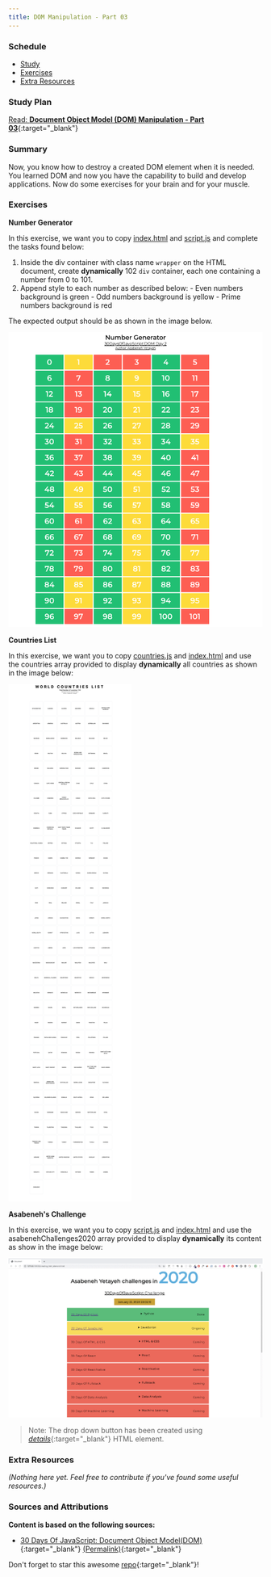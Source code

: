 ```yaml
---
title: DOM Manipulation - Part 03
---
```


### Schedule

  - [Study](#study-plan-NN)
  - [Exercises](#exercises-NN)
  - [Extra Resources](#extra-resources-NN)

### Study Plan

  <!-- SGEN:META:PROGRESS:task=Read 'Document Object Model (DOM) Manipulation - Part 03' -->
  [Read: **Document Object Model (DOM) Manipulation - Part 03**](../modules/javascript/web_apis/dom/manipulation/part-03/content/index.md){:target="_blank"}

### Summary

  Now, you know how to destroy a created DOM element when it is needed. You learned DOM and now you have the capability to build and develop applications. Now do some exercises for your brain and for your muscle.


### Exercises

  **Number Generator**

  <!-- SGEN:META:PROGRESS:task=Complete the exercise 'Number Generator'|user_folder=number_generator -->
  <!-- SGEN:META:TESTS:name=Test Exercise: 'Number Generator'|type=exist|user_folder=number_generator|files=index.html,script.js -->
  In this exercise, we want you to copy [index.html](./exercises/number_generator/index.html) and [script.js](./exercises/number_generator/script.js) and complete the tasks found below:
  
  1. Inside the div container with class name `wrapper` on the HTML document, create **dynamically** 102 `div` container, each one containing a number from 0 to 101.
  2. Append style to each number as described below:
    - Even numbers background is green
    - Odd numbers background is yellow
    - Prime numbers background is red
  
  The expected output should be as shown in the image below. 

  ![Number Generator](./assets/number_generators.png)

  **Countries List**

  <!-- SGEN:META:PROGRESS:task=Complete the exercise 'Countries List'|user_folder=countries_list -->
  <!-- SGEN:META:TESTS:name=Test Exercise: 'Countries List'|type=exist|user_folder=countries_list|files=index.html,script.js -->
  In this exercise, we want you to copy [countries.js](./exercises/countries_list/countries.js) and [index.html](./exercises/countries_list/index.html) and use the countries array provided to display **dynamically** all countries as shown in the image below:

  ![World Countries List](./assets/countries_list.png)

  **Asabeneh's Challenge**

  <!-- SGEN:META:PROGRESS:task=Complete the exercise 'Asabeneh's Challenge'|user_folder=asabeneh_challenge -->
  <!-- SGEN:META:TESTS:name=Test Exercise: 'Asabeneh's Challenge'|type=exist|user_folder=asabeneh_challenge|files=index.html,script.js -->
  In this exercise, we want you to copy [script.js](./exercises/asabeneh_challenge/script.js) and [index.html](./exercises/asabeneh_challenge/index.html) and use the asabenehChallenges2020 array provided to display **dynamically** its content as show in the image below: 

  ![Challenge Information](./assets/dom_mini_project_challenge_info_day_2.3.gif)

  > Note: The drop down button has been created using [*details*](https://www.w3schools.com/tags/tag_details.asp){:target="_blank"} HTML element.

### Extra Resources

  _(Nothing here yet. Feel free to contribute if you've found some useful resources.)_

### Sources and Attributions

  **Content is based on the following sources:**

  - [30 Days Of JavaScript: Document Object Model(DOM)](https://github.com/in-tech-gration/30-Days-Of-JavaScript/blob/master/22_Day_Manipulating_DOM_object/22_day_manipulating_DOM_object.md){:target="_blank"} [(Permalink)](https://github.com/in-tech-gration/30-Days-Of-JavaScript/blob/55d8e3dbc0410d64c1dc3ea5915e015a7950cf2a/22_Day_Manipulating_DOM_object/22_day_manipulating_DOM_object.md){:target="_blank"}

  Don't forget to star this awesome [repo](https://github.com/Asabeneh/30-Days-Of-JavaScript){:target="_blank"}!